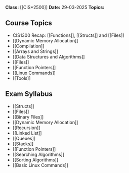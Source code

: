**Class:** [[CIS*2500]]
**Date:** 29-03-2025
**Topics:**  

## Course Topics
- CIS1300 Recap: [[Functions]], [[Structs]] and [[Files]]
- [[Dynamic Memory Allocation]]
- [[Compilation]]
- [[Arrays and Strings]]
- [[Data Structures and Algorithms]]
- [[Files]]
- [[Function Pointers]]
- [[Linux Commands]]
- [[Tools]]

## Exam Syllabus
- [[Structs]]
- [[Files]]
- [[Binary Files]]
- [[Dynamic Memory Allocation]]
- [[Recursion]]
- [[Linked List]]
- [[Queues]]
- [[Stacks]]
- [[Function Pointers]]
- [[Searching Algorithms]]
- [[Sorting Algorithms]]
- [[Basic Linux Commands]]